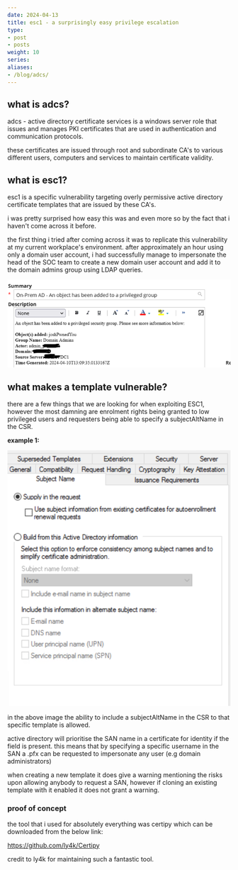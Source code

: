 ```yaml
---
date: 2024-04-13
title: esc1 - a surprisingly easy privilege escalation
type:
- post
- posts
weight: 10
series:
aliases:
- /blog/adcs/
---
```


## what is adcs?

adcs - active directory certificate services is a windows server role that issues and manages PKI certificates that are used in authentication and communication protocols.

these certificates are issued through root and subordinate CA's to various different users, computers and services to maintain certificate validity.

## what is esc1?

esc1 is a specific vulnerability targeting overly permissive active directory certificate templates that are issued by these CA's.

i was pretty surprised how easy this was and even more so by the fact that i haven't come across it before.

the first thing i tried after coming across it was to replicate this vulnerability at my current workplace's environment. after approximately an hour using only a domain user account, i had successfully manage to impersonate the head of the SOC team to create a new domain user account and add it to the domain admins group using LDAP queries.

![joshPwnedYou](/joshPwnedYou.png)


## what makes a template vulnerable?

there are a few things that we are looking for when exploiting ESC1, however the most damning are enrolment rights being granted to low privileged users and requesters being able to specify a subjectAltName in the CSR.

**example 1:**

![subjectAltName](/sanRequest.png)

in the above image the ability to include a subjectAltName in the CSR to that specific template is allowed.

active directory will prioritise the SAN name in a certificate for identity if the field is present. this means that by specifying a specific username in the SAN a .pfx can be requested to impersonate any user (e.g domain administrators)

when creating a new template it does give a warning mentioning the risks upon allowing anybody to request a SAN, however if cloning an existing template with it enabled it does not grant a warning.


### proof of concept

the tool that i used for absolutely everything was certipy which can be downloaded from the below link:

https://github.com/ly4k/Certipy

credit to ly4k for maintaining such a fantastic tool.
